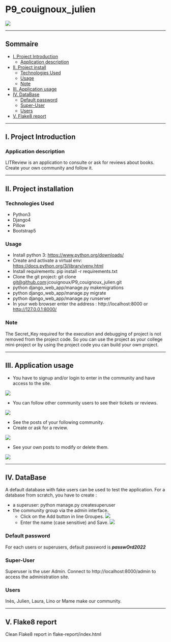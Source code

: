 # P9_couignoux_julien

![](doc/logo.png)

***

## Sommaire

* [I. Project Introduction](#chapter1)
    * [Application description](#section1_1)
* [II. Project install](#chapter2)
    * [Technologies Used](#section2_1)
    * [Usage](#section2_2)
    * [Note](#section2_3)
* [III. Application usage](#chapter3)
* [IV. DataBase](#chapter4)
    * [Default password](#section4_1)
    * [Super-User](#section4_2)
    * [Users](#section4_3)
* [V. Flake8 report](#chapter5)

***

## I. Project Introduction <a class="anchor" id="chapter1"></a>

### Application description <a class="anchor" id="section1_1"></a>
LITReview is an application to consulte or ask for reviews about books.  
Create your own community and follow it.

***
## II. Project installation <a class="anchor" id="chapter2"></a>

### Technologies Used <a class="anchor" id="section2_1"></a>
* Python3  
* Django4  
* Pillow  
* Bootstrap5

### Usage <a class="anchor" id="section2_2"></a>
* Install python 3: https://www.python.org/downloads/
* Create and activate a virtual env: https://docs.python.org/3/library/venv.html
* Install requirements: pip install -r requirements.txt
* Clone the git project: git clone git@github.com:jcouignoux/P9_couignoux_julien.git
* python django_web_app/manage.py makemigrations
* python django_web_app/manage.py migrate
* python django_web_app/manage.py runserver
* In your web browser enter the address : http://localhost:8000 or http://127.0.0.1:8000/

### Note <a class="anchor" id="section2_3"></a>
The Secret_Key required for the execution and debugging of project is not removed from the project code. So you can use the project as your college mini-project or by using the project code you can build your own project.
***
## III. Application usage <a class="anchor" id="chapter3"></a>
* You have to signup and/or login to enter in the community and have access to the site.

![](doc/login.png)

* You can follow other community users to see their tickets or reviews.

![](doc/subscription.png)

* See the posts of your following community.  
* Create or ask for a review.

![](doc/flux.png)

* See your own posts to modify or delete them.

![](doc/posts.png)

***
## IV. DataBase <a class="anchor" id="chapter4"></a>
A default database with fake users can be used to test the application.
For a database from scratch, you have to create :
* a superuser: python manage.py createsuperuser
* the community group via the admin interface.
    * Click on the Add button in line Groupes.
    ![](doc/groupes_add.png)
    * Enter the name (case sensitive) and Save.
    ![](doc/group.png)


### Default password <a class="anchor" id="section4_1"></a>
For each users or superusers, default password is ***passwOrd2022***

### Super-User <a class="anchor" id="section4_2"></a>
Superuser is the user Admin.
Connect to http://localhost:8000/admin to access the administration site.

### Users <a class="anchor" id="section4_3"></a>
Inès, Julien, Laura, Lino or Mame make our community.

***
## V. Flake8 report <a class="anchor" id="chapter5"></a>
Clean Flake8 report in flake-report/index.html